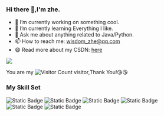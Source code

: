 ### Hi there 👋,I'm zhe.

- 🔭 I’m currently working on something cool.
- 🌱 I’m currently learning Everything I like.
- 💬 Ask me about anything related to Java/Python.
- 📫 How to reach me: wisdom_zhe@qq.com
- 😄 Read more about my CSDN: [here](https://blog.csdn.net/qq_44231797?spm=1000.2115.3001.5343)

![](https://github-readme-stats.vercel.app/api?username=wisdom-zhe&show_icons=true&theme=transparent)

You are my ![Visitor Count](https://profile-counter.glitch.me/wisdom-zhe/count.svg) visitor,Thank You!:kissing_heart::kissing_heart:

### My Skill Set

![Static Badge](https://img.shields.io/badge/html5-yangking?style=plastic&logo=html5&color=%23000000)
![Static Badge](https://img.shields.io/badge/css3-yangking?style=plastic&logo=css3&color=%23000000)
![Static Badge](https://img.shields.io/badge/react-yangking?style=plastic&logo=react&color=%23000000)
![Static Badge](https://img.shields.io/badge/vuedotjs-yangking?style=plastic&logo=vuedotjs&color=%23000000)
![Static Badge](https://img.shields.io/badge/electron-yangking?style=plastic&logo=electron&color=%23000000)
![Static Badge](https://img.shields.io/badge/go-yangking?style=plastic&logo=go&color=%23000000)




<!--

![Visitor Count](https://profile-counter.glitch.me/Christmas/count.svg)

[![Top Langs](https://github-readme-stats.vercel.app/api/top-langs/?username=Christmas)](https://github.com/Christmas/github-readme-stats)

![Christmas's GitHub stats](https://github-readme-stats.vercel.app/api?username=Christmas&show_icons=true&theme=tokyonight)
**yangkingg/yangkingg** is a ✨ _special_ ✨ repository because its `README.md` (this file) appears on your GitHub profile.

Here are some ideas to get you started:

- 🔭 I’m currently working on ...
- 🌱 I’m currently learning ...
- 👯 I’m looking to collaborate on ...
- 🤔 I’m looking for help with ...
- 💬 Ask me about ...
- 📫 How to reach me: ...
- 😄 Pronouns: ...
- ⚡ Fun fact: ...
-->
